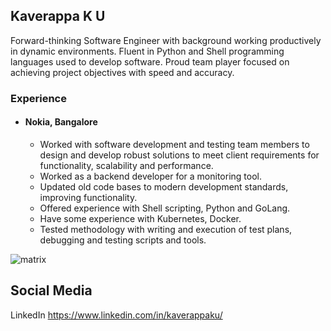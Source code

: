 ## Kaverappa K U

Forward-thinking Software Engineer with background working productively in dynamic environments. Fluent in Python and Shell programming languages used to develop software. Proud team player focused on achieving project objectives with speed and accuracy.

### Experience

- #### Nokia, Bangalore 
  -	Worked with software development and testing team members to design and develop robust solutions to meet client requirements for functionality, scalability and performance.
  -	Worked as a backend developer for a monitoring tool.
  -	Updated old code bases to modern development standards, improving functionality.
  -	Offered experience with Shell scripting, Python and GoLang.
  -	Have some experience with Kubernetes, Docker.
  - Tested methodology with writing and execution of test plans, debugging and testing scripts and tools.


![matrix](readme_images/giphy.gif)

## Social Media

LinkedIn https://www.linkedin.com/in/kaverappaku/

<!--
**KaverappaKU/KaverappaKU** is a ✨ _special_ ✨ repository because its `README.md` (this file) appears on your GitHub profile.

Here are some ideas to get you started:

- 🔭 I’m currently working on ...
- 🌱 I’m currently learning ...
- 👯 I’m looking to collaborate on ...
- 🤔 I’m looking for help with ...
- 💬 Ask me about ...
- 📫 How to reach me: ...
- 😄 Pronouns: ...
- ⚡ Fun fact: ...
-->
